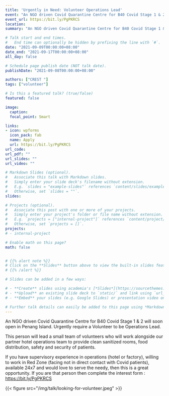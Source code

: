 ```yaml
---
title: 'Urgently in Need: Volunteer Operations Lead'
event: "An NGO driven Covid Quarantine Centre for B40 Covid Stage 1 & 2 will soon open in Penang Island. Urgently require a Volunteer to be Operations Lead."
event_url: https://bit.ly/PgPKRCS
location:
summary: "An NGO driven Covid Quarantine Centre for B40 Covid Stage 1 & 2 will soon open in Penang Island. Urgently require a Volunteer to be Operations Lead."

# Talk start and end times.
#   End time can optionally be hidden by prefixing the line with `#`.
date: "2021-09-09T00:00:00+08:00"
date_end: "2021-09-17T00:00:00+08:00"
all_day: false

# Schedule page publish date (NOT talk date).
publishDate: "2021-09-08T00:00:00+08:00"

authors: ["CREST "]
tags: ["volunteer"]

# Is this a featured talk? (true/false)
featured: false

image:
  caption:
  focal_point: Smart

links:
- icon: wpforms
  icon_pack: fab
  name: Apply
  url: https://bit.ly/PgPKRCS
url_code:
url_pdf: ""
url_slides: ""
url_video: ""

# Markdown Slides (optional).
#   Associate this talk with Markdown slides.
#   Simply enter your slide deck's filename without extension.
#   E.g. `slides = "example-slides"` references `content/slides/example-slides.md`.
#   Otherwise, set `slides = ""`.
slides:

# Projects (optional).
#   Associate this post with one or more of your projects.
#   Simply enter your project's folder or file name without extension.
#   E.g. `projects = ["internal-project"]` references `content/project/deep-learning/index.md`.
#   Otherwise, set `projects = []`.
projects:
# - internal-project

# Enable math on this page?
math: false


# {{% alert note %}}
# Click on the **Slides** button above to view the built-in slides feature.
# {{% /alert %}}

# Slides can be added in a few ways:

# - **Create** slides using academia's [*Slides*](https://sourcethemes.com/academic/docs/managing-content/#create-slides) feature and link using `slides` parameter in the front matter of the talk file
# - **Upload** an existing slide deck to `static/` and link using `url_slides` parameter in the front matter of the talk file
# - **Embed** your slides (e.g. Google Slides) or presentation video on this page using [shortcodes](https://sourcethemes.com/academic/docs/writing-markdown-latex/).

# Further talk details can easily be added to this page using *Markdown* and $\rm \LaTeX$ math code.
---
```

An NGO driven Covid Quarantine Centre for B40 Covid Stage 1 & 2 will soon open in Penang Island. Urgently require a Volunteer to be Operations Lead.

This person will lead a small team of volunteers who will work alongside our partner hotel operations team to provide clean sanitized rooms, food distribution, safety and security of patients.

If you have supervisory experience in operations (hotel or factory), willing to work in Red Zone (facing not in direct contact with Covid patients), available 24x7 and would love to serve the needy, then this is a great opportunity. If you are that person then complete the interest form : https://bit.ly/PgPKRCS

{{< figure src="/img/talk/looking-for-volunteer.jpeg" >}}
